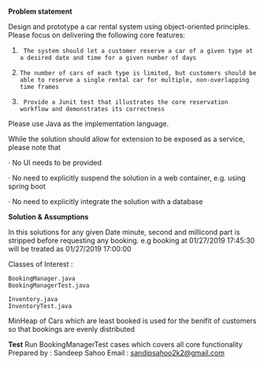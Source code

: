 **Problem statement**

Design and prototype a car rental system using object-oriented principles. Please focus on delivering the following core features:

1.      The system should let a customer reserve a car of a given type at a desired date and time for a given number of days

2.     The number of cars of each type is limited, but customers should be able to reserve a single rental car for multiple, non-overlapping time frames

3.      Provide a Junit test that illustrates the core reservation workflow and demonstrates its correctness

Please use Java as the implementation language.

While the solution should allow for extension to be exposed as a service, please note that

·        No UI needs to be provided

·        No need to explicitly suspend the solution in a web container, e.g. using spring boot

·        No need to explicitly integrate the solution with a database

**Solution & Assumptions**

In this solutions for any given Date minute, second and millicond part is stripped before requesting any booking.
e.g booking at 01/27/2019 17:45:30 will be treated as 01/27/2019 17:00:00

Classes of Interest :

    BookingManager.java
    BookingManagerTest.java

    Inventory.java
    InventoryTest.java

MinHeap of Cars which are least booked is used for the benifit of customers so that bookings are evenly distributed

**Test**
    Run BookingManagerTest cases which covers all core functionality
    Prepared by : Sandeep Sahoo Email : sandipsahoo2k2@gmail.com
